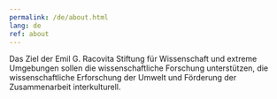 ```yaml
---
permalink: /de/about.html
lang: de
ref: about
---
```


Das Ziel der Emil G. Racovita Stiftung für Wissenschaft und
extreme Umgebungen sollen die wissenschaftliche Forschung unterstützen, die
wissenschaftliche Erforschung der Umwelt und Förderung der Zusammenarbeit
interkulturell.
